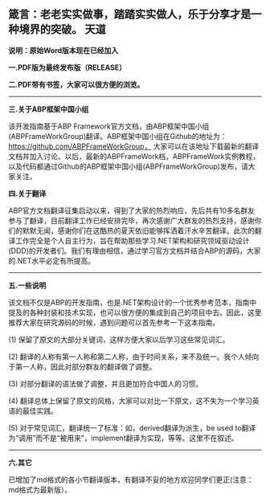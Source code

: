**箴言：老老实实做事，踏踏实实做人，乐于分享才是一种境界的突破。**
                                                              天道
----------

**说明：原始Word版本现在已经加入**


**一.PDF版为最终发布版（RELEASE）**


**二.PDF带有书签，大家可以很方便的浏览。**


----------


**三.关于ABP框架中国小组**

该开发指南基于ABP Framework官方文档，由ABP框架中国小组(ABPFrameWorkGroup)翻译。ABP框架中国小组在Github的地址为：https://github.com/ABPFrameWorkGroup， 大家可以在该地址下载最新的翻译文档并加入讨论。以后，最新的ABPFrameWork档，ABPFrameWork实例教程，以及代码都通过Github的ABP框架中国小组(ABPFrameWorkGroup)发布，请大家关注。

**四.关于翻译**

ABP官方文档翻译征集启动以来，得到了大家的热烈响应，先后共有10多名群友参与了翻译，目前翻译工作已经安排完毕，再次感谢广大群友的热烈支持，感谢你们的默默无闻，感谢你们在这酷热的夏天依旧能够挥洒着汗水辛苦翻译。此次的翻译工作完全是个人自主行为，旨在帮助那些学习.NET架构和研究领域驱动设计(DDD)的开发者们。我们有理由相信，通过学习官方文档并结合ABP的源码，大家的.NET水平必定有所提高。

----------


**五.一些说明**

该文档不仅是ABP的开发指南，也是.NET架构设计的一个优秀参考范本，指南中提及的各种封装和技术实现，也可以很方便的集成到自己的项目中去。因此，这里推荐大家在研究源码的时候，遇到问题可以首先参考一下这本指南。

(1) 保留了原文的大部分关键词，这样方便大家以后学习这些常见词汇。

(2) 翻译的人称有第一人称和第二人称，由于时间关系，来不及统一。我个人倾向于第一人称，因此对部分群友的翻译做了调整。

(3) 对部分翻译的语法做了调整，并且更加符合中国人的习惯。

(4) 翻译总体上保留了原文的风格，大家可以对比一下原文，这不失为一个学习英语的最佳实践。

(5) 对于常见词汇，翻译统一了标准：如，derived翻译为派生，be used to翻译为“调用”而不是“被用来”，implement翻译为实现，等等。这里不在叙述。

----------

**六.其它**

已增加了md格式的各小节翻译版本，有翻译不妥的地方欢迎同学们更正(注意：md格式为最新版）。
